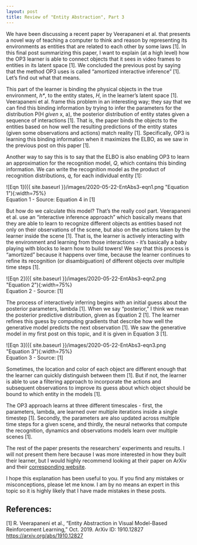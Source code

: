 ```yaml
---
layout: post
title: Review of "Entity Abstraction", Part 3 
---
```


We have been discussing a recent paper by Veerapaneni et al. that presents a novel way of teaching a computer to think and reason by representing its environments as entities that are related to each other by some laws [1]. In this final post summarizing this paper, I want to explain (at a high level) how the OP3 learner is able to connect objects that it sees in video frames to entities in its latent space [1]. We concluded the previous post by saying that the method OP3 uses is called “amortized interactive inference” [1]. Let’s find out what that means. 

This part of the learner is binding the physical objects in the true environment, _h*_, to the entity states, _H_, in the learner’s latent space [1]. Veerapaneni et al. frame this problem in an interesting way; they say that we can find this binding information by trying to infer the parameters for the distribution P(H _given_ x, a), the posterior distribution of entity states given a sequence of interactions [1]. That is, the paper binds the objects to the entities based on how well the resulting predictions of the entity states (given some observations and actions) match reality [1]. Specifically, OP3 is learning this binding information when it maximizes the ELBO, as we saw in the previous post on this paper [1]. 

Another way to say this is to say that the ELBO is also enabling OP3 to learn an approximation for the recognition model, _Q_, which contains this binding information. We can write the recognition model as the product of recognition distributions, _q_, for each individual entity [1]: 

![Eqn 1]({{ site.baseurl }}/images/2020-05-22-EntAbs3-eqn1.png "Equation 1"){:width=75%}    
Equation 1 - Source: Equation 4 in [1]    

But how do we calculate this model? That’s the really cool part. Veerapaneni et al. use an “interactive inference approach” which basically means that they are able to learn to recognize different objects as entities based not only on their observations of the scene, but also on the actions taken by the learner inside the scene [1]. That is, the learner is actively interacting with the environment and learning from those interactions - it’s basically a baby playing with blocks to learn how to build towers! We say that this process is “amortized” because it happens over time, because the learner continues to refine its recognition (or disambiguation) of different objects over multiple time steps [1]. 

![Eqn 2]({{ site.baseurl }}/images/2020-05-22-EntAbs3-eqn2.png "Equation 2"){:width=75%}    
Equation 2 - Source: [1]    

The process of interactively inferring begins with an initial guess about the posterior parameters, lambda [1]. When we say “posterior,” I think we mean the posterior predictive distribution, given as Equation 2 [1]. The learner refines this guess by computing gradients that describe how well the generative model predicts the next observation [1]. We saw the generative model in my first post on this topic, and it is given in Equation 3 [1]. 

![Eqn 3]({{ site.baseurl }}/images/2020-05-22-EntAbs3-eqn3.png "Equation 3"){:width=75%}    
Equation 3 - Source: [1]     

Sometimes, the location and color of each object are different enough that the learner can quickly distinguish between them [1]. But if not, the learner is able to use a filtering approach to incorporate the actions and subsequent observations to improve its guess about which object should be bound to which entity in the models [1]. 

The OP3 approach learns at three different timescales - first, the parameters, lambda, are learned over multiple iterations inside a single timestep [1]. Secondly, the parameters are also updated across multiple time steps for a given scene, and thirdly, the neural networks that compute the recognition, dynamics and observations models learn over multiple scenes [1]. 

The rest of the paper presents the researchers’ experiments and results. I will not present them here because I was more interested in how they built their learner, but I would highly recommend looking at their paper on ArXiv and their [corresponding website](https://sites.google.com/view/op3website/). 

I hope this explanation has been useful to you. If you find any mistakes or misconceptions, please let me know. I am by no means an expert in this topic so it is highly likely that I have made mistakes in these posts. 

## References: 

[1] R. Veerapaneni et al., “Entity Abstraction in Visual Model-Based Reinforcement Learning,” Oct. 2019. ArXiv ID: 1910.12827 <https://arxiv.org/abs/1910.12827> 
